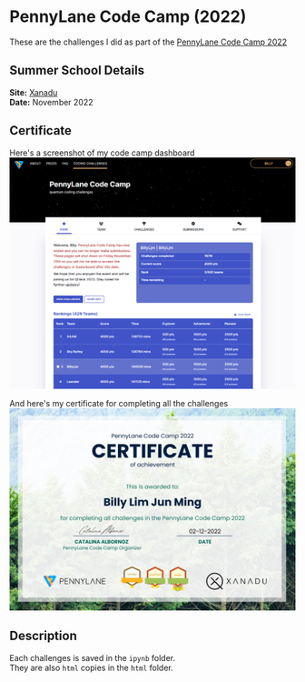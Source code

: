 # PennyLane Code Camp (2022)  
These are the challenges I did as part of the [PennyLane Code Camp 2022](https://codecamp.xanadu.ai/)  
  
## Summer School Details  
__Site:__ [Xanadu](https://codecamp.xanadu.ai/)  
__Date:__ November 2022  
  
## Certificate  
Here's a screenshot of my code camp dashboard  
[![PennyLane Code Camp Dashboard](PLCC_dashboard.png)](https://codecamp.xanadu.ai/dashboard/home)  
  
And here's my certificate for completing all the challenges  
[![PennyLane Code Camp Certificate](PLCC_certificate.png)](https://verified.sertifier.com/en/verify/19919935603354)  
  
## Description  
Each challenges is saved in the `ipynb` folder.  
They are also `html` copies in the `html` folder.  